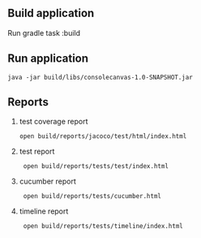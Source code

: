 ## Build application

Run gradle task :build
        

## Run application

    java -jar build/libs/consolecanvas-1.0-SNAPSHOT.jar


## Reports
1. test coverage report 

       open build/reports/jacoco/test/html/index.html
2. test report
   
        open build/reports/tests/test/index.html

3. cucumber report

        open build/reports/tests/cucumber.html
4. timeline report
        
        open build/reports/tests/timeline/index.html
        